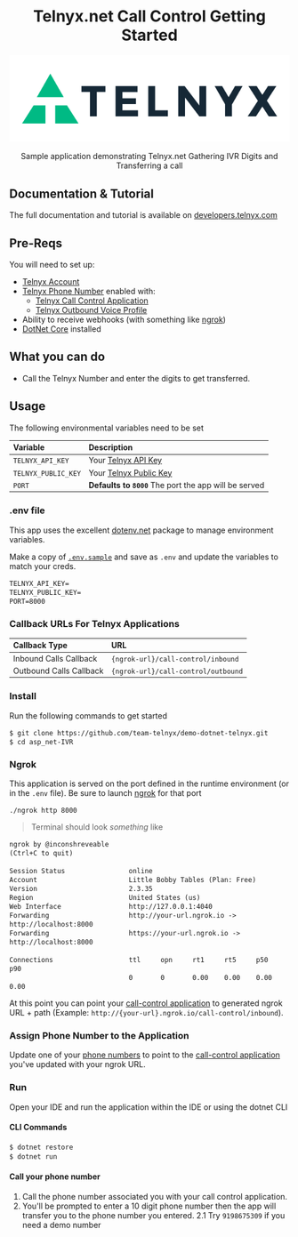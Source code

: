 <div align="center">

# Telnyx.net Call Control Getting Started

![Telnyx](../logo-dark.png)

Sample application demonstrating Telnyx.net Gathering IVR Digits and Transferring a call

</div>

## Documentation & Tutorial

The full documentation and tutorial is available on [developers.telnyx.com](https://developers.telnyx.com/docs/v2/development/dev-env-setup?lang=dotnet&utm_source=referral&utm_medium=github_referral&utm_campaign=cross-site-link)

## Pre-Reqs

You will need to set up:

* [Telnyx Account](https://telnyx.com/sign-up?utm_source=referral&utm_medium=github_referral&utm_campaign=cross-site-link)
* [Telnyx Phone Number](https://portal.telnyx.com/#/app/numbers/my-numbers?utm_source=referral&utm_medium=github_referral&utm_campaign=cross-site-link) enabled with:
  * [Telnyx Call Control Application](https://portal.telnyx.com/#/app/call-control/applications?utm_source=referral&utm_medium=github_referral&utm_campaign=cross-site-link)
  * [Telnyx Outbound Voice Profile](https://portal.telnyx.com/#/app/outbound-profiles?utm_source=referral&utm_medium=github_referral&utm_campaign=cross-site-link)
* Ability to receive webhooks (with something like [ngrok](https://developers.telnyx.com/docs/v2/development/ngrok?utm_source=referral&utm_medium=github_referral&utm_campaign=cross-site-link))
* [DotNet Core](https://developers.telnyx.com/docs/v2/development/dev-env-setup?lang=net) installed

## What you can do

* Call the Telnyx Number and enter the digits to get transferred.

## Usage

The following environmental variables need to be set

| Variable               | Description                                                                                                                                              |
|:-----------------------|:---------------------------------------------------------------------------------------------------------------------------------------------------------|
| `TELNYX_API_KEY`       | Your [Telnyx API Key](https://portal.telnyx.com/#/app/api-keys?utm_source=referral&utm_medium=github_referral&utm_campaign=cross-site-link)              |
| `TELNYX_PUBLIC_KEY`    | Your [Telnyx Public Key](https://portal.telnyx.com/#/app/account/public-key?utm_source=referral&utm_medium=github_referral&utm_campaign=cross-site-link) |
| `PORT`      | **Defaults to `8000`** The port the app will be served                                                                                                   |

### .env file

This app uses the excellent [dotenv.net](https://github.com/bolorundurowb/dotenv.net) package to manage environment variables.

Make a copy of [`.env.sample`](./.env.sample) and save as `.env` and update the variables to match your creds.

```
TELNYX_API_KEY=
TELNYX_PUBLIC_KEY=
PORT=8000
```

### Callback URLs For Telnyx Applications

| Callback Type                    | URL                              |
|:---------------------------------|:---------------------------------|
| Inbound Calls Callback         | `{ngrok-url}/call-control/inbound`  |
| Outbound Calls Callback | `{ngrok-url}/call-control/outbound` |

### Install

Run the following commands to get started

```
$ git clone https://github.com/team-telnyx/demo-dotnet-telnyx.git
$ cd asp_net-IVR
```

### Ngrok

This application is served on the port defined in the runtime environment (or in the `.env` file). Be sure to launch [ngrok](https://developers.telnyx.com/docs/v2/development/ngrok?utm_source=referral&utm_medium=github_referral&utm_campaign=cross-site-link) for that port

```
./ngrok http 8000
```

> Terminal should look _something_ like

```
ngrok by @inconshreveable                                                                                                                               (Ctrl+C to quit)

Session Status                online
Account                       Little Bobby Tables (Plan: Free)
Version                       2.3.35
Region                        United States (us)
Web Interface                 http://127.0.0.1:4040
Forwarding                    http://your-url.ngrok.io -> http://localhost:8000
Forwarding                    https://your-url.ngrok.io -> http://localhost:8000

Connections                   ttl     opn     rt1     rt5     p50     p90
                              0       0       0.00    0.00    0.00    0.00
```

At this point you can point your [call-control application](https://portal.telnyx.com/#/app/call-control/applications) to generated ngrok URL + path  (Example: `http://{your-url}.ngrok.io/call-control/inbound`).

### Assign Phone Number to the Application

Update one of your [phone numbers](https://portal.telnyx.com/#/app/numbers/my-numbers) to point to the [call-control application](https://portal.telnyx.com/#/app/call-control/applications) you've updated with your ngrok URL.

### Run

Open your IDE and run the application within the IDE or using the dotnet CLI

#### CLI Commands

```bash
$ dotnet restore
$ dotnet run
```

#### Call your phone number

1. Call the phone number associated you with your call control application.
2. You'll be prompted to enter a 10 digit phone number then the app will transfer you to the phone number you entered.
  2.1 Try `9198675309` if you need a demo number